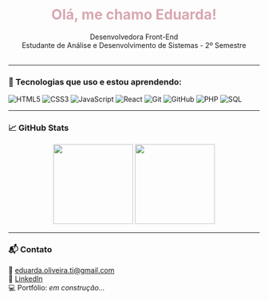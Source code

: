 <h1 align="center" style="color:#D8A7B1;">Olá, me chamo Eduarda!</h1>

<p align="center">
  Desenvolvedora Front-End<br>
  Estudante de Análise e Desenvolvimento de Sistemas - 2º Semestre<br>
 <br>
</p>

---

### 💖 Tecnologias que uso e estou aprendendo:

![HTML5](https://img.shields.io/badge/-HTML5-f6c3d4?style=for-the-badge&logo=html5&logoColor=white)
![CSS3](https://img.shields.io/badge/-CSS3-e8a9c3?style=for-the-badge&logo=css3&logoColor=white)
![JavaScript](https://img.shields.io/badge/-JavaScript-f7cad0?style=for-the-badge&logo=javascript&logoColor=white)
![React](https://img.shields.io/badge/-React-f3aec7?style=for-the-badge&logo=react&logoColor=white)
![Git](https://img.shields.io/badge/-Git-f0a6ca?style=for-the-badge&logo=git&logoColor=white)
![GitHub](https://img.shields.io/badge/-GitHub-e4bad4?style=for-the-badge&logo=github&logoColor=white)
![PHP](https://img.shields.io/badge/-PHP-e0a3c2?style=for-the-badge&logo=php&logoColor=white)
![SQL](https://img.shields.io/badge/-SQL-d88fb6?style=for-the-badge&logo=mysql&logoColor=white)

---

### 📈 GitHub Stats

<div align="center">
  <img height="160em" src="https://github-readme-stats.vercel.app/api?username=SEU_USUARIO&show_icons=true&theme=rose_pine&hide_border=true&title_color=ffaec9&icon_color=ffaec9&text_color=fceff9&bg_color=fff0f5"/>
  <img height="160em" src="https://github-readme-stats.vercel.app/api/top-langs/?username=SEU_USUARIO&layout=compact&theme=rose_pine&hide_border=true&title_color=ffaec9&text_color=fceff9&bg_color=fff0f5"/>
</div>

---

### 📬 Contato

📧 eduarda.oliveira.ti@gmail.com  
🔗 [LinkedIn](https://www.linkedin.com/in/eduarda-rodrigues-oliveira-84531219a/)  
💻 Portfólio: *em construção...*


